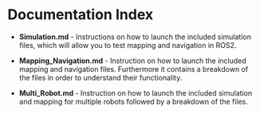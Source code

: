 # Documentation Index
- **Simulation.md** - Instructions on how to launch the included simulation files, which will allow you to test mapping and navigation in ROS2.

- **Mapping_Navigation.md** - Instruction on how to launch the included mapping and navigation files. Furthermore it contains a breakdown of the files in order to understand their functionality.

- **Multi_Robot.md** - Instruction on how to launch the included simulation and mapping for multiple robots followed by a breakdown of the files.